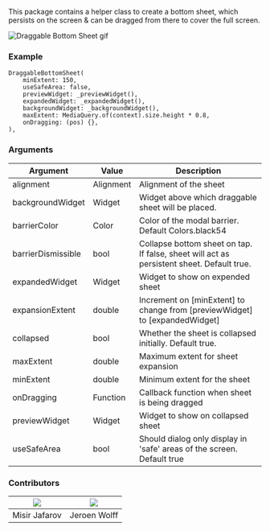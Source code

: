This package contains a helper class to create a bottom sheet, which persists on the screen & can be dragged from there to cover the full screen.

![Draggable Bottom Sheet gif](https://github.com/Hitesh822/draggable_bottom_sheet_package/blob/master/assets/ezgif.com-gif-maker.gif)

### Example
```
DraggableBottomSheet(
    minExtent: 150,
    useSafeArea: false,
    previewWidget: _previewWidget(),
    expandedWidget: _expandedWidget(),
    backgroundWidget: _backgroundWidget(),
    maxExtent: MediaQuery.of(context).size.height * 0.8,
    onDragging: (pos) {},
),
```

### Arguments
| Argument           | Value     | Description                                                                                       |
|--------------------|-----------|---------------------------------------------------------------------------------------------------| 
| alignment          | Alignment | Alignment of the sheet                                                                            |
| backgroundWidget   | Widget    | Widget above which draggable sheet will be placed.                                                |
| barrierColor       | Color     | Color of the modal barrier. Default Colors.black54                                                |
| barrierDismissible | bool      | Collapse bottom sheet on tap. If false, sheet will act as persistent sheet. Default true.         |
| expandedWidget     | Widget    | Widget to show on expended sheet                                                                  |
| expansionExtent    | double    | Increment on [minExtent] to change from [previewWidget] to [expandedWidget]                       |
| collapsed          | bool      | Whether the sheet is collapsed initially. Default true.                                           |
| maxExtent          | double    | Maximum extent for sheet expansion                                                                |
| minExtent          | double    | Minimum extent for the sheet                                                                      |
| onDragging         | Function  | Callback function when sheet is being dragged                                                     |
| previewWidget      | Widget    | Widget to show on collapsed sheet                                                                 |
| useSafeArea        | bool      | Should dialog only display in 'safe' areas of the screen. Default true                            |

### Contributors
| [![](https://avatars.githubusercontent.com/u/29130291?v=4&size=50)](https://github.com/themisir) | [![](https://avatars.githubusercontent.com/u/495355?v=4&size=50)](https://github.com/jr00n) |
| -------------- | ------------- |
| Misir Jafarov  | Jeroen Wolff  |